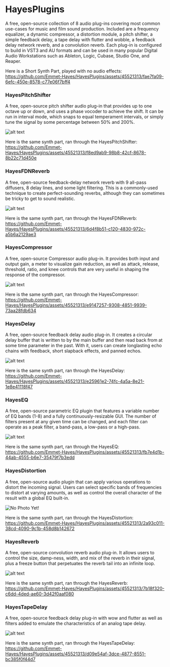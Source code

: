 # HayesPlugins

A free, open-source collection of 8 audio plug-ins covering most common use-cases for music and film sound production. Included are a frequency equalizer, a dynamic compressor, a distortion module, a pitch shifter, a simple feedback delay, a tape delay with flutter and wobble, a feedback delay network reverb, and a convolution reverb. Each plug-in is configured to build in VST3 and AU formats and can be used in many popular Digital Audio Workstations such as Ableton, Logic, Cubase, Studio One, and Reaper.


Here is a Short Synth Part, played with no audio effects:
https://github.com/Emmet-Hayes/HayesPlugins/assets/45521313/fae7fa09-6efc-450e-8578-c77e06f7bff4


### HayesPitchShifter
A free, open-source pitch shifter audio plug-in that provides up to one octave up or down, and uses a phase vocoder to achieve the shift. 
It can be run in interval mode, which snaps to equal temperament intervals, or simply tune the signal by some percentage between 50% and 200%.

![alt text](https://github.com/Emmet-Hayes/HayesPitchShifter/raw/master/Resources/Images/PitchShifterGUI.png)

Here is the same synth part, ran through the HayesPitchShifter:
https://github.com/Emmet-Hayes/HayesPlugins/assets/45521313/f8ed9ab9-98b8-42cf-8678-8b22c71d450e


### HayesFDNReverb
A free, open-source feedback-delay network reverb with 9 all-pass diffusers, 8 delay lines, and some light filtering.
This is a commonly-used technique to create perfect-sounding reverbs, although they can sometimes be tricky to get to sound realistic.

![alt text](https://github.com/Emmet-Hayes/HayesFDNReverb/raw/master/Resources/Images/FDNReverbGUI.png)

Here is the same synth part, ran through the HayesFDNReverb:
https://github.com/Emmet-Hayes/HayesPlugins/assets/45521313/6d4f8b51-c120-4830-972c-a5b6a2129ae3


### HayesCompressor
A free, open-source Compressor audio plug-in.
It provides both input and output gain, a meter to visualize gain reduction, as well as attack, release, threshold, ratio, and knee controls that are very useful in shaping the response of the compressor.

![alt text](https://github.com/Emmet-Hayes/HayesCompressor/raw/master/Resources/Images/CompressorGUI.png)

Here is the same synth part, ran through the HayesCompressor:
https://github.com/Emmet-Hayes/HayesPlugins/assets/45521313/e9147257-9308-4851-9939-73aa28fdb634


### HayesDelay
A free, open-source feedback delay audio plug-in. 
It creates a circular delay buffer that is written to by the main buffer and then read back from at some time parameter in the past.
With it, users can create longlasting echo chains with feedback, short slapback effects, and panned echos.

![alt text](https://github.com/Emmet-Hayes/HayesDelay/raw/master/Resources/Images/DelayGUI.png)

Here is the same synth part, ran through the HayesDelay:
https://github.com/Emmet-Hayes/HayesPlugins/assets/45521313/e25961e2-74fc-4a5a-8e21-1e8e41118f47


### HayesEQ
A free, open-source parametric EQ plugin that features a variable number of EQ bands (1-8) and a fully continuously-resizable GUI.
The number of filters present at any given time can be changed, and each filter can operate as a peak filter, a band-pass, a low-pass or a high-pass.

![alt text](https://github.com/Emmet-Hayes/HayesEQ/raw/master/Resources/Images/2xscaleIIRFilterGUI.png)

Here is the same synth part, ran through the HayesEQ:
https://github.com/Emmet-Hayes/HayesPlugins/assets/45521313/fb7e4d1b-44ab-4555-b6e7-35479f7b3edd


### HayesDistortion
A free, open-source audio plugin that can apply various operations to distort the incoming signal.
Users can select specific bands of frequencies to distort at varying amounts, as well as control the overall
character of the result with a global EQ built-in.

![No Photo Yet!](https://github.com/Emmet-Hayes/HayesDistortion/raw/master/Resources/Images/DistortionGUI.png)

Here is the same synth part, ran through the HayesDistortion:
https://github.com/Emmet-Hayes/HayesPlugins/assets/45521313/2a93c011-38cd-4090-9c1b-458d8b142672



### HayesReverb
A free, open-source convolution reverb audio plug-in.
It allows users to control the size, damp-ness, width, and mix of the reverb in their signal, plus a freeze button that perpetuates the 
reverb tail into an infinite loop.

![alt text](https://github.com/Emmet-Hayes/HayesReverb/raw/master/Resources/Images/ReverbGUI.png)

Here is the same synth part, ran through the HayesReverb:
https://github.com/Emmet-Hayes/HayesPlugins/assets/45521313/7b18f320-c6dd-4ded-ae60-3d42f0aaf080



### HayesTapeDelay
A free, open-source feedback delay plug-in with wow and flutter as well as filters added to emulate the characteristics of an analog tape delay.

![alt text](https://github.com/Emmet-Hayes/HayesTapeDelay/raw/master/Resources/Images/TapeDelayGUI.png)

Here is the same synth part, ran through the HayesTapeDelay:
https://github.com/Emmet-Hayes/HayesPlugins/assets/45521313/d09e54af-3dce-4877-8551-bc385f0f44d7

